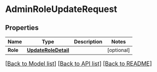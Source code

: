 # AdminRoleUpdateRequest

## Properties

Name | Type | Description | Notes
------------ | ------------- | ------------- | -------------
**Role** | [**UpdateRoleDetail**](UpdateRoleDetail.md) |  | [optional] 

[[Back to Model list]](../README.md#documentation-for-models) [[Back to API list]](../README.md#documentation-for-api-endpoints) [[Back to README]](../README.md)

<style>
     p, ul, ol, li { font-size: 18px !important;}
</style>



